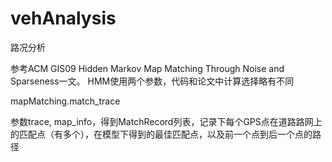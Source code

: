 # vehAnalysis
路况分析

参考ACM GIS09 Hidden Markov Map Matching Through Noise and Sparseness一文。
HMM使用两个参数，代码和论文中计算选择略有不同

mapMatching.match_trace

参数trace, map_info，得到MatchRecord列表，记录下每个GPS点在道路路网上的匹配点（有多个），在模型下得到的最佳匹配点，以及前一个点到后一个点的路径



